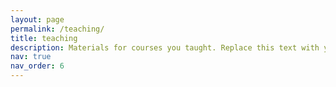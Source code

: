 ```yaml
---
layout: page
permalink: /teaching/
title: teaching
description: Materials for courses you taught. Replace this text with your description.
nav: true
nav_order: 6
---
```


<!--
For now, this page is assumed to be a static description of your courses. You can convert it to a collection similar to `_projects/` so that you can have a dedicated page for each course.

Organize your courses by years, topics, or universities, however you like! -->
